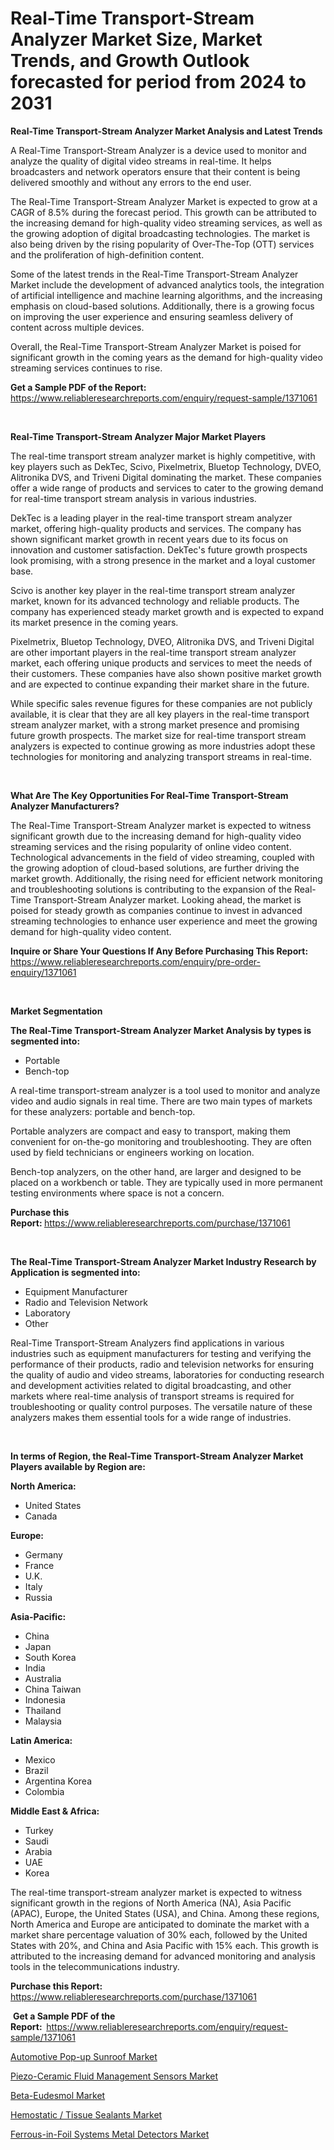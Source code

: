 <p><h1>Real-Time Transport-Stream Analyzer Market Size, Market Trends, and Growth Outlook forecasted for period from 2024 to 2031</h1></p><p><strong>Real-Time Transport-Stream Analyzer Market Analysis and Latest Trends</strong></p>
<p><p>A Real-Time Transport-Stream Analyzer is a device used to monitor and analyze the quality of digital video streams in real-time. It helps broadcasters and network operators ensure that their content is being delivered smoothly and without any errors to the end user.</p><p>The Real-Time Transport-Stream Analyzer Market is expected to grow at a CAGR of 8.5% during the forecast period. This growth can be attributed to the increasing demand for high-quality video streaming services, as well as the growing adoption of digital broadcasting technologies. The market is also being driven by the rising popularity of Over-The-Top (OTT) services and the proliferation of high-definition content.</p><p>Some of the latest trends in the Real-Time Transport-Stream Analyzer Market include the development of advanced analytics tools, the integration of artificial intelligence and machine learning algorithms, and the increasing emphasis on cloud-based solutions. Additionally, there is a growing focus on improving the user experience and ensuring seamless delivery of content across multiple devices.</p><p>Overall, the Real-Time Transport-Stream Analyzer Market is poised for significant growth in the coming years as the demand for high-quality video streaming services continues to rise.</p></p>
<p><strong>Get a Sample PDF of the Report:&nbsp;</strong> <a href="https://www.reliableresearchreports.com/enquiry/request-sample/1371061">https://www.reliableresearchreports.com/enquiry/request-sample/1371061</a></p>
<p>&nbsp;</p>
<p><strong>Real-Time Transport-Stream Analyzer Major Market Players</strong></p>
<p><p>The real-time transport stream analyzer market is highly competitive, with key players such as DekTec, Scivo, Pixelmetrix, Bluetop Technology, DVEO, Alitronika DVS, and Triveni Digital dominating the market. These companies offer a wide range of products and services to cater to the growing demand for real-time transport stream analysis in various industries.</p><p>DekTec is a leading player in the real-time transport stream analyzer market, offering high-quality products and services. The company has shown significant market growth in recent years due to its focus on innovation and customer satisfaction. DekTec's future growth prospects look promising, with a strong presence in the market and a loyal customer base.</p><p>Scivo is another key player in the real-time transport stream analyzer market, known for its advanced technology and reliable products. The company has experienced steady market growth and is expected to expand its market presence in the coming years.</p><p>Pixelmetrix, Bluetop Technology, DVEO, Alitronika DVS, and Triveni Digital are other important players in the real-time transport stream analyzer market, each offering unique products and services to meet the needs of their customers. These companies have also shown positive market growth and are expected to continue expanding their market share in the future.</p><p>While specific sales revenue figures for these companies are not publicly available, it is clear that they are all key players in the real-time transport stream analyzer market, with a strong market presence and promising future growth prospects. The market size for real-time transport stream analyzers is expected to continue growing as more industries adopt these technologies for monitoring and analyzing transport streams in real-time.</p></p>
<p>&nbsp;</p>
<p><strong>What Are The Key Opportunities For Real-Time Transport-Stream Analyzer Manufacturers?</strong></p>
<p><p>The Real-Time Transport-Stream Analyzer market is expected to witness significant growth due to the increasing demand for high-quality video streaming services and the rising popularity of online video content. Technological advancements in the field of video streaming, coupled with the growing adoption of cloud-based solutions, are further driving the market growth. Additionally, the rising need for efficient network monitoring and troubleshooting solutions is contributing to the expansion of the Real-Time Transport-Stream Analyzer market. Looking ahead, the market is poised for steady growth as companies continue to invest in advanced streaming technologies to enhance user experience and meet the growing demand for high-quality video content.</p></p>
<p><strong>Inquire or Share Your Questions If Any Before Purchasing This Report:</strong> <a href="https://www.reliableresearchreports.com/enquiry/pre-order-enquiry/1371061">https://www.reliableresearchreports.com/enquiry/pre-order-enquiry/1371061</a></p>
<p>&nbsp;</p>
<p><strong>Market Segmentation</strong></p>
<p><strong>The Real-Time Transport-Stream Analyzer Market Analysis by types is segmented into:</strong></p>
<p><ul><li>Portable</li><li>Bench-top</li></ul></p>
<p><p>A real-time transport-stream analyzer is a tool used to monitor and analyze video and audio signals in real time. There are two main types of markets for these analyzers: portable and bench-top. </p><p>Portable analyzers are compact and easy to transport, making them convenient for on-the-go monitoring and troubleshooting. They are often used by field technicians or engineers working on location.</p><p>Bench-top analyzers, on the other hand, are larger and designed to be placed on a workbench or table. They are typically used in more permanent testing environments where space is not a concern.</p></p>
<p><strong>Purchase this Report:&nbsp;</strong><a href="https://www.reliableresearchreports.com/purchase/1371061">https://www.reliableresearchreports.com/purchase/1371061</a></p>
<p>&nbsp;</p>
<p><strong>The Real-Time Transport-Stream Analyzer Market Industry Research by Application is segmented into:</strong></p>
<p><ul><li>Equipment Manufacturer</li><li>Radio and Television Network</li><li>Laboratory</li><li>Other</li></ul></p>
<p><p>Real-Time Transport-Stream Analyzers find applications in various industries such as equipment manufacturers for testing and verifying the performance of their products, radio and television networks for ensuring the quality of audio and video streams, laboratories for conducting research and development activities related to digital broadcasting, and other markets where real-time analysis of transport streams is required for troubleshooting or quality control purposes. The versatile nature of these analyzers makes them essential tools for a wide range of industries.</p></p>
<p>&nbsp;</p>
<p><strong>In terms of Region, the Real-Time Transport-Stream Analyzer Market Players available by Region are:</strong></p>
<p>
    <p> <strong> North America: </strong>
        <ul>
            <li>United States</li>
            <li>Canada</li>
        </ul>
        </p> 
    <p> <strong> Europe: </strong>
        <ul>
            <li>Germany</li>
            <li>France</li>
            <li>U.K.</li>
            <li>Italy</li>
            <li>Russia</li>
        </ul>
        </p> 
    <p> <strong> Asia-Pacific: </strong>
        <ul>
            <li>China</li>
            <li>Japan</li>
            <li>South Korea</li>
            <li>India</li>
            <li>Australia</li>
            <li>China Taiwan</li>
            <li>Indonesia</li>
            <li>Thailand</li>
            <li>Malaysia</li>
        </ul>
        </p> 
    <p> <strong> Latin America: </strong>
        <ul>
            <li>Mexico</li>
            <li>Brazil</li>
            <li>Argentina Korea</li>
            <li>Colombia</li>
        </ul>
        </p> 
    <p> <strong> Middle East & Africa: </strong>
        <ul>
            <li>Turkey</li>
            <li>Saudi</li>
            <li>Arabia</li>
            <li>UAE</li>
            <li>Korea</li>
        </ul>
    </p>
    </p>
<p><p>The real-time transport-stream analyzer market is expected to witness significant growth in the regions of North America (NA), Asia Pacific (APAC), Europe, the United States (USA), and China. Among these regions, North America and Europe are anticipated to dominate the market with a market share percentage valuation of 30% each, followed by the United States with 20%, and China and Asia Pacific with 15% each. This growth is attributed to the increasing demand for advanced monitoring and analysis tools in the telecommunications industry.</p></p>
<p><strong>Purchase this Report: </strong><a href="https://www.reliableresearchreports.com/purchase/1371061">https://www.reliableresearchreports.com/purchase/1371061</a></p>
<p>&nbsp;<strong>Get a Sample PDF of the Report:&nbsp;&nbsp;</strong><a href="https://www.reliableresearchreports.com/enquiry/request-sample/1371061">https://www.reliableresearchreports.com/enquiry/request-sample/1371061</a></p>
<p><strong></strong></p>
<p><p><a href="https://issuu.com/reportprime-2/docs/automotive-pop-up-sunroof-market-size-2030.pptx">Automotive Pop-up Sunroof Market</a></p><p><a href="https://github.com/antony131rp/Market-Research-Report-List-1/blob/main/piezo-ceramic-fluid-management-sensors-market.md">Piezo-Ceramic Fluid Management Sensors Market</a></p><p><a href="https://github.com/maliyahmorrow6654/Market-Research-Report-List-3/blob/main/beta-eudesmol-market.md">Beta-Eudesmol Market</a></p><p><a href="https://issuu.com/reportprime-2/docs/hemostatic-tissue-sealants-market-size-2030.pptx">Hemostatic / Tissue Sealants Market</a></p><p><a href="https://github.com/cecuraprangm/Market-Research-Report-List-1/blob/main/ferrous-in-foil-systems-metal-detectors-market.md">Ferrous-in-Foil Systems Metal Detectors Market</a></p></p>